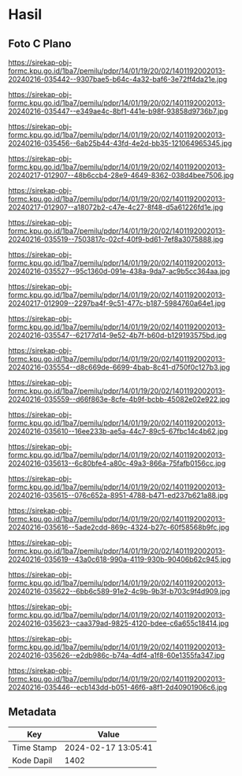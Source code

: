 # Hasil

## Foto C Plano

https://sirekap-obj-formc.kpu.go.id/1ba7/pemilu/pdpr/14/01/19/20/02/1401192002013-20240216-035442--9307bae5-b64c-4a32-baf6-3e72ff4da21e.jpg

https://sirekap-obj-formc.kpu.go.id/1ba7/pemilu/pdpr/14/01/19/20/02/1401192002013-20240216-035447--e349ae4c-8bf1-441e-b98f-93858d9736b7.jpg

https://sirekap-obj-formc.kpu.go.id/1ba7/pemilu/pdpr/14/01/19/20/02/1401192002013-20240216-035456--6ab25b44-43fd-4e2d-bb35-121064965345.jpg

https://sirekap-obj-formc.kpu.go.id/1ba7/pemilu/pdpr/14/01/19/20/02/1401192002013-20240217-012907--48b6ccb4-28e9-4649-8362-038d4bee7506.jpg

https://sirekap-obj-formc.kpu.go.id/1ba7/pemilu/pdpr/14/01/19/20/02/1401192002013-20240217-012907--a18072b2-c47e-4c27-8f48-d5a61226fd1e.jpg

https://sirekap-obj-formc.kpu.go.id/1ba7/pemilu/pdpr/14/01/19/20/02/1401192002013-20240216-035519--7503817c-02cf-40f9-bd61-7ef8a3075888.jpg

https://sirekap-obj-formc.kpu.go.id/1ba7/pemilu/pdpr/14/01/19/20/02/1401192002013-20240216-035527--95c1360d-091e-438a-9da7-ac9b5cc364aa.jpg

https://sirekap-obj-formc.kpu.go.id/1ba7/pemilu/pdpr/14/01/19/20/02/1401192002013-20240217-012909--2297ba4f-9c51-477c-b187-5984760a64e1.jpg

https://sirekap-obj-formc.kpu.go.id/1ba7/pemilu/pdpr/14/01/19/20/02/1401192002013-20240216-035547--62177d14-9e52-4b7f-b60d-b129193575bd.jpg

https://sirekap-obj-formc.kpu.go.id/1ba7/pemilu/pdpr/14/01/19/20/02/1401192002013-20240216-035554--d8c669de-6699-4bab-8c41-d750f0c127b3.jpg

https://sirekap-obj-formc.kpu.go.id/1ba7/pemilu/pdpr/14/01/19/20/02/1401192002013-20240216-035559--d66f863e-8cfe-4b9f-bcbb-45082e02e922.jpg

https://sirekap-obj-formc.kpu.go.id/1ba7/pemilu/pdpr/14/01/19/20/02/1401192002013-20240216-035610--16ee233b-ae5a-44c7-89c5-67fbc14c4b62.jpg

https://sirekap-obj-formc.kpu.go.id/1ba7/pemilu/pdpr/14/01/19/20/02/1401192002013-20240216-035613--6c80bfe4-a80c-49a3-866a-75fafb0156cc.jpg

https://sirekap-obj-formc.kpu.go.id/1ba7/pemilu/pdpr/14/01/19/20/02/1401192002013-20240216-035615--076c652a-8951-4788-b471-ed237b621a88.jpg

https://sirekap-obj-formc.kpu.go.id/1ba7/pemilu/pdpr/14/01/19/20/02/1401192002013-20240216-035616--5ade2cdd-869c-4324-b27c-60f58568b9fc.jpg

https://sirekap-obj-formc.kpu.go.id/1ba7/pemilu/pdpr/14/01/19/20/02/1401192002013-20240216-035619--43a0c618-990a-4119-930b-90406b62c945.jpg

https://sirekap-obj-formc.kpu.go.id/1ba7/pemilu/pdpr/14/01/19/20/02/1401192002013-20240216-035622--6bb6c589-91e2-4c9b-9b3f-b703c9f4d909.jpg

https://sirekap-obj-formc.kpu.go.id/1ba7/pemilu/pdpr/14/01/19/20/02/1401192002013-20240216-035623--caa379ad-9825-4120-bdee-c6a655c18414.jpg

https://sirekap-obj-formc.kpu.go.id/1ba7/pemilu/pdpr/14/01/19/20/02/1401192002013-20240216-035626--e2db986c-b74a-4df4-a1f8-60e1355fa347.jpg

https://sirekap-obj-formc.kpu.go.id/1ba7/pemilu/pdpr/14/01/19/20/02/1401192002013-20240216-035446--ecb143dd-b051-46f6-a8f1-2d40901906c6.jpg


## Metadata

| Key        | Value               |
| ---------- | ------------------- |
| Time Stamp | 2024-02-17 13:05:41 |
| Kode Dapil | 1402                |



